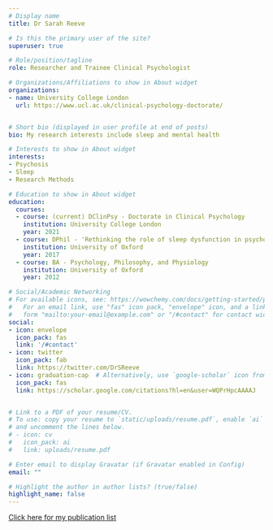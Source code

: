 ```yaml
---
# Display name
title: Dr Sarah Reeve

# Is this the primary user of the site?
superuser: true

# Role/position/tagline
role: Researcher and Trainee Clinical Psychologist

# Organizations/Affiliations to show in About widget
organizations:
- name: University College London
  url: https://www.ucl.ac.uk/clinical-psychology-doctorate/


# Short bio (displayed in user profile at end of posts)
bio: My research interests include sleep and mental health

# Interests to show in About widget
interests:
- Psychosis
- Sleep
- Research Methods

# Education to show in About widget
education:
  courses:
  - course: (current) DClinPsy - Doctorate in Clinical Psychology
    institution: University College London
    year: 2021 
  - course: DPhil - 'Rethinking the role of sleep dysfunction in psychosis'
    institution: University of Oxford
    year: 2017
  - course: BA - Psychology, Philosophy, and Physiology
    institution: University of Oxford
    year: 2012

# Social/Academic Networking
# For available icons, see: https://wowchemy.com/docs/getting-started/page-builder/#icons
#   For an email link, use "fas" icon pack, "envelope" icon, and a link in the
#   form "mailto:your-email@example.com" or "/#contact" for contact widget.
social:
- icon: envelope
  icon_pack: fas
  link: '/#contact'
- icon: twitter
  icon_pack: fab
  link: https://twitter.com/DrSReeve
- icon: graduation-cap  # Alternatively, use `google-scholar` icon from `ai` icon pack
  icon_pack: fas
  link: https://scholar.google.com/citations?hl=en&user=WQPrHpcAAAAJ


# Link to a PDF of your resume/CV.
# To use: copy your resume to `static/uploads/resume.pdf`, enable `ai` icons in `params.toml`, 
# and uncomment the lines below.
# - icon: cv
#   icon_pack: ai
#   link: uploads/resume.pdf

# Enter email to display Gravatar (if Gravatar enabled in Config)
email: ""

# Highlight the author in author lists? (true/false)
highlight_name: false
---
```


<a href="https://scholar.google.com/citations?hl=en&user=WQPrHpcAAAAJ" target="_blank"> Click here for my publication list </a>